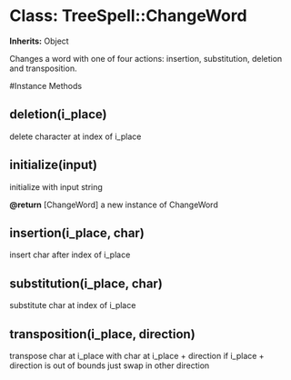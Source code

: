 # Class: TreeSpell::ChangeWord
**Inherits:** Object
    

Changes a word with one of four actions: insertion, substitution, deletion and
transposition.



#Instance Methods
## deletion(i_place) [](#method-i-deletion)
delete character at index of i_place

## initialize(input) [](#method-i-initialize)
initialize with input string

**@return** [ChangeWord] a new instance of ChangeWord

## insertion(i_place, char) [](#method-i-insertion)
insert char after index of i_place

## substitution(i_place, char) [](#method-i-substitution)
substitute char at index of i_place

## transposition(i_place, direction) [](#method-i-transposition)
transpose char at i_place with char at i_place + direction if i_place +
direction is out of bounds just swap in other direction

